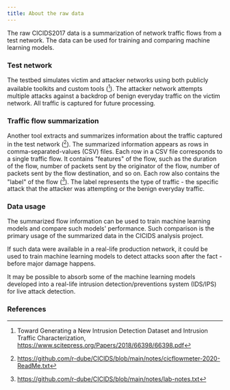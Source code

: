```yaml
---
title: About the raw data
---
```

The raw CICIDS2017 data is a summarization of network traffic flows from a test network. The data can be used for training and comparing machine learning models.

### Test network
The testbed simulates victim and attacker networks using both publicly available toolkits and custom tools ([^unb1]). The attacker network attempts multiple attacks against a backdrop of benign everyday traffic on the victim network. All traffic is captured for future processing.

### Traffic flow summarization
Another tool extracts and summarizes information about the traffic captured in the test network ([^notes1]). The summarized information appears as rows in comma-separated-values (CSV) files. Each row in a CSV file corresponds to a single traffic flow. It contains "features" of the flow, such as the duration of the flow, number of packets sent by the originator of the flow, number of packets sent by the flow destination, and so on. Each row also contains the "label" of the flow ([^notes2]). The label represents the type of traffic - the specific attack that the attacker was attempting or the benign everyday traffic.

### Data usage
The summarized flow information can be used to train machine learning models and compare such models' performance. Such comparison is the primary usage of the summarized data in the CICIDS analysis project.

If such data were available in a real-life production network, it could be used to train machine learning models to detect attacks soon after the fact - before major damage happens.

It may be possible to absorb some of the machine learning models developed into a real-life intrusion detection/preventions system (IDS/IPS) for live attack detection.

### References
[^unb1]: Toward Generating a New Intrusion Detection Dataset and Intrusion Traffic Characterization, https://www.scitepress.org/Papers/2018/66398/66398.pdf
[^notes1]: https://github.com/r-dube/CICIDS/blob/main/notes/cicflowmeter-2020-ReadMe.txt
[^notes2]: https://github.com/r-dube/CICIDS/blob/main/notes/lab-notes.txt
